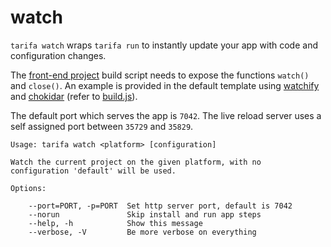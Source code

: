 # watch

`tarifa watch` wraps `tarifa run` to instantly update your app with code and configuration changes.

The [front-end project](../project/index.md#the-www-project) build script needs to expose the functions `watch()` and `close()`. An example is provided in the default template using [watchify](https://www.npmjs.com/package/watchify) and [chokidar](https://www.npmjs.com/package/chokidar) (refer to [build.js](https://github.com/TarifaTools/tarifa/blob/master/template/project/bin/build.js)).

The default port which serves the app is `7042`. The live reload server uses a self assigned port between `35729` and `35829`.

```
Usage: tarifa watch <platform> [configuration]

Watch the current project on the given platform, with no
configuration 'default' will be used.

Options:

    --port=PORT, -p=PORT  Set http server port, default is 7042
    --norun               Skip install and run app steps
    --help, -h            Show this message
    --verbose, -V         Be more verbose on everything
```
